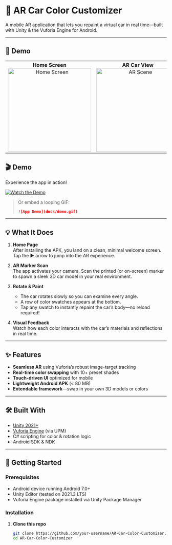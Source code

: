 # 🎨 AR Car Color Customizer

A mobile AR application that lets you repaint a virtual car in real time—built with Unity & the Vuforia Engine for Android.

---

## 🚀 Demo

<table>
  <tr>
    <td align="center">
      <strong>Home Screen</strong><br>
      <img src="docs/home_screen.png" alt="Home Screen" width="260"/>
    </td>
    <td align="center">
      <strong>AR Car View</strong><br>
      <img src="docs/ar_scene.png" alt="AR Scene" width="260"/>
    </td>
    <td align="center">
      <strong>Pick a Color</strong><br>
      <img src="docs/color_palette.png" alt="Color Palette" width="260"/>
    </td>
  </tr>
</table>

## 🎬 Demo

Experience the app in action!  
<!-- Replace the URL or file path below with your actual demo video or GIF -->
[![Watch the Demo](docs/demo_thumbnail.png)](https://youtu.be/your-demo-link)

> Or embed a looping GIF:
> ```markdown
> ![App Demo](docs/demo.gif)
> ```

---

## 💡 What It Does

1. **Home Page**  
   After installing the APK, you land on a clean, minimal welcome screen. Tap the ▶️ arrow to jump into the AR experience.

2. **AR Marker Scan**  
   The app activates your camera. Scan the printed (or on-screen) marker to spawn a sleek 3D car model in your real environment.

3. **Rotate & Paint**  
   - The car rotates slowly so you can examine every angle.  
   - A row of color swatches appears at the bottom.  
   - Tap any swatch to instantly repaint the car’s body—no reload required!

4. **Visual Feedback**  
   Watch how each color interacts with the car’s materials and reflections in real time.

---

## ✨ Features

- **Seamless AR** using Vuforia’s robust image-target tracking  
- **Real-time color swapping** with 10+ preset shades  
- **Touch-driven UI** optimized for mobile  
- **Lightweight Android APK** (< 80 MB)  
- **Extendable framework**—swap in your own 3D models or colors

---

## 🛠️ Built With

- [Unity 2021+](https://unity.com/)  
- [Vuforia Engine](https://developer.vuforia.com/) (via UPM)  
- C# scripting for color & rotation logic  
- Android SDK & NDK

---

## 🔧 Getting Started

### Prerequisites

- Android device running Android 7.0+  
- Unity Editor (tested on 2021.3 LTS)  
- Vuforia Engine package installed via Unity Package Manager  

### Installation

1. **Clone this repo**  
   ```bash
   git clone https://github.com/your-username/AR-Car-Color-Customizer.git
   cd AR-Car-Color-Customizer
